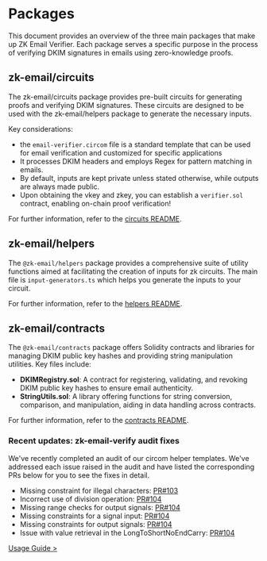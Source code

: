 # Packages
This document provides an overview of the three main packages that make up ZK Email Verifier. Each package serves a specific purpose in the process of verifying DKIM signatures in emails using zero-knowledge proofs.

## zk-email/circuits
The zk-email/circuits package provides pre-built circuits for generating proofs and verifying DKIM signatures. These circuits are designed to be used with the zk-email/helpers package to generate the necessary inputs.

Key considerations:
- the `email-verifier.circom` file is a standard template that can be used for email verification and customized for specific applications
- It processes DKIM headers and employs Regex for pattern matching in emails.
- By default, inputs are kept private unless stated otherwise, while outputs are always made public.
- Upon obtaining the vkey and zkey, you can establish a `verifier.sol `contract, enabling on-chain proof verification!

For further information, refer to the [circuits README](/packages/circuits/README.md).


## zk-email/helpers
The `@zk-email/helpers` package provides a comprehensive suite of utility functions aimed at facilitating the creation of inputs for zk circuits. The main file is `input-generators.ts` which helps you generate the inputs to your circuit.

For further information, refer to the [helpers README](/packages/helpers/README.md).

## zk-email/contracts
The `@zk-email/contracts` package offers Solidity contracts and libraries for managing DKIM public key hashes and providing string manipulation utilities. Key files include:

- **DKIMRegistry.sol**: A contract for registering, validating, and revoking DKIM public key hashes to ensure email authenticity.
- **StringUtils.sol**: A library offering functions for string conversion, comparison, and manipulation, aiding in data handling across contracts.

For further information, refer to the [contracts README](/packages/contracts/README.md).


### Recent updates: zk-email-verify audit fixes

We've recently completed an audit of our circom helper templates. We've addressed each issue raised in the audit and have listed the corresponding PRs below for you to see the fixes in detail.

- Missing constraint for illegal characters: [PR#103](https://github.com/zkemail/zk-email-verify/pull/103)
- Incorrect use of division operation: [PR#104](https://github.com/zkemail/zk-email-verify/pull/104/commits/531f9c2b811cc06a935cb80a17311d28e3662871)
- Missing range checks for output signals: [PR#104](https://github.com/zkemail/zk-email-verify/pull/104/commits/9c14d51f130bb0cb0cf6eecb4945cbc5ff72f48a)
- Missing constraints for a signal input: [PR#104](https://github.com/zkemail/zk-email-verify/commit/4d4128c9980336d7f6dc0dcc7e1458203af15b4d)
- Missing constraints for output signals: [PR#104](https://github.com/zkemail/zk-email-verify/commit/4d4128c9980336d7f6dc0dcc7e1458203af15b4d)
- Issue with value retrieval in the LongToShortNoEndCarry: [PR#104](https://github.com/zkemail/zk-email-verify/pull/104)


[Usage Guide >](/docs/zkEmailDocs/UsageGuide/README.md)